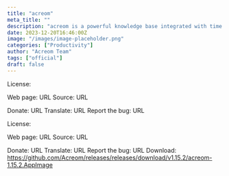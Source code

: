 ```yaml
---
title: "acreom"
meta_title: ""
description: "acreom is a powerful knowledge base integrated with time management running on local markdown files"
date: 2023-12-20T16:46:00Z
image: "/images/image-placeholder.png"
categories: ["Productivity"]
author: "Acreom Team"
tags: ["official"]
draft: false
---
```


License:

Web page: URL
Source: URL

Donate: URL
Translate: URL
Report the bug: URL


License:

Web page: URL
Source: URL

Donate: URL
Translate: URL
Report the bug: URL
Download: https://github.com/Acreom/releases/releases/download/v1.15.2/acreom-1.15.2.AppImage
